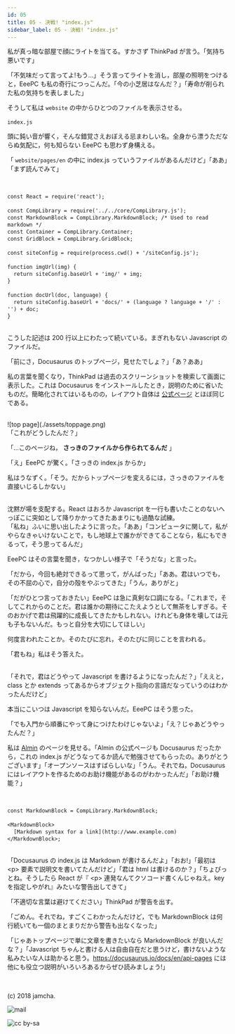 ```yaml
---
id: 05
title: 05 - 決戦! "index.js"
sidebar_label: 05 - 決戦! "index.js"
---
```


<style>
@import url('https://fonts.googleapis.com/css?family=Sawarabi+Mincho');
</style>

私が真っ暗な部屋で顔にライトを当てる。すかさず ThinkPad が言う。「気持ち悪いです」

「不気味だって言ってよ!もう…」そう言ってライトを消し，部屋の照明をつけると，EeePC も私の奇行につっこんだ。「今の小芝居はなんだ？」「寿命が削られた私の気持ちを表しました」

そうして私は `website` の中からひとつのファイルを表示させる。

`index.js`

頭に鈍い音が響く，そんな錯覚さえおぼえる忌まわしい名。全身から漂うただならぬ気配に，何も知らない EeePC も思わず身構える。

「 `website/pages/en` の中に index.js っていうファイルがあるんだけど」「ああ」「まず読んでみて」

<br>
<https://github.com/facebook/Docusaurus/blob/master/examples/basics/pages/en/index.js>

    const React = require('react');
    
    const CompLibrary = require('../../core/CompLibrary.js');
    const MarkdownBlock = CompLibrary.MarkdownBlock; /* Used to read markdown */
    const Container = CompLibrary.Container;
    const GridBlock = CompLibrary.GridBlock;
    
    const siteConfig = require(process.cwd() + '/siteConfig.js');
    
    function imgUrl(img) {
      return siteConfig.baseUrl + 'img/' + img;
    }
    
    function docUrl(doc, language) {
      return siteConfig.baseUrl + 'docs/' + (language ? language + '/' : '') + doc;
    }

<br>
こうした記述は 200 行以上にわたって続いている。まぎれもない Javascript のファイルだ。

「前にさ，Docusaurus のトップページ，見せたでしょ？」「あ？ああ」

私の言葉を聞くなり，ThinkPad は過去のスクリーンショットを検索して画面に表示した。これは Docusaurus をインストールしたとき，説明のために省いたものだ。簡略化されてはいるものの，レイアウト自体は [公式ページ](https://docusaurus.io/) とほぼ同じである。

<br>
![top page](./assets/toppage.png) 

<br>
「これがどうしたんだ？」

「…このページね， **さっきのファイルから作られてるんだ** 」

「え」EeePC が驚く。「さっきの index.js からか」

私はうなずく。「そう。だからトップページを変えるには，さっきのファイルを直接いじるしかない」

<br>
沈黙が場を支配する。React はおろか Javascript を一行も書いたことのないへっぽこに突如として降りかかってきたあまりにも過酷な試練。

<br>
「私ね」ふいに思い出したように言った。「ああ」「コンピュータに関して，私がやらなきゃいけないことで，もし地球上で誰かができてることなら，私にもできるって，そう思ってるんだ」

EeePC はその言葉を聞き，なつかしい様子で「そうだな」と言った。

「だから，今回も絶対できるって思って，がんばった」「ああ。君はいつでも，その不屈の心で，自分の殻をやぶってきた」「うん，ありがと」

「だがひとつ言っておきたい」EeePC は急に真剣な口調になる。「これまで，そしてこれからのことだ。君は誰かの期待にこたえようとして無茶をしすぎる。そのおかげで君は飛躍的に成長してきたかもしれない。けれども身体を壊しては元も子もないんだ。もっと自分を大切にしてほしい」

何度言われたことか。そのたびに忘れ，そのたびに同じことを言われる。

「君もね」私はそう答えた。

<br>
「それで，君はどうやって Javascript を書けるようになったんだ？」「ええと，class とか extends ってあるからオブジェクト指向の言語だなっていうのはわかったんだけど」

本当にこいつは Javascript を知らないんだ。EeePC はそう思った。

「でも入門から順番にやって身につけたわけじゃないよ」「え？じゃあどうやったんだ？」

私は [Almin](https://almin.js.org/) のページを見せる。「Almin の公式ページも Docusaurus だったから，これの index.js がどうなってるか読んで勉強させてもらったの。ありがとうございます」「オープンソースはすばらしいな」「うん。それでね，Docusaurus にはレイアウトを作るためのお助け機能があるのがわかったんだ」「お助け機能？」

<br>
<https://docusaurus.io/docs/en/api-pages>

    const MarkdownBlock = CompLibrary.MarkdownBlock;
    
    <MarkdownBlock>
      [Markdown syntax for a link](http://www.example.com)
    </MarkdownBlock>;

<br>
「Docusaurus の index.js は Markdown が書けるんだよ」「おお!」「最初は &lt;p&gt; 要素で説明文を書いてたんだけど」「君は html は書けるのか？」「ちょぴっとね。そうしたら React が『 &lt;p&gt; 連発なんてクソコード書くんじゃねえ。key を指定しやがれ』みたいな警告出してきて」

「不適切な言葉は避けてください」ThinkPad が警告を出す。

「ごめん。それでね，すごくこわかったんだけど，でも MarkdownBlock は何行続いても一個のまとまりだから警告も出なくなった」

「じゃあトップページで単に文章を書きたいなら MarkdownBlock が良いんだな？」「Javascript ちゃんと書ける人は自由自在だと思うけど，書けないような私みたいな人は助かると思う。<https://docusaurus.io/docs/en/api-pages> には他にも役立つ説明がいろいろあるからぜひ読みましょう!」

<br>
<br>
(c) 2018 jamcha.

![mail](https://services.nexodyne.com/email/icon/DmmOkiL%252B.Lhw/Owdx44Y%253D/R01haWw%253D/0/image.png)

![cc by-sa](https://i.creativecommons.org/l/by-sa/4.0/88x31.png)


